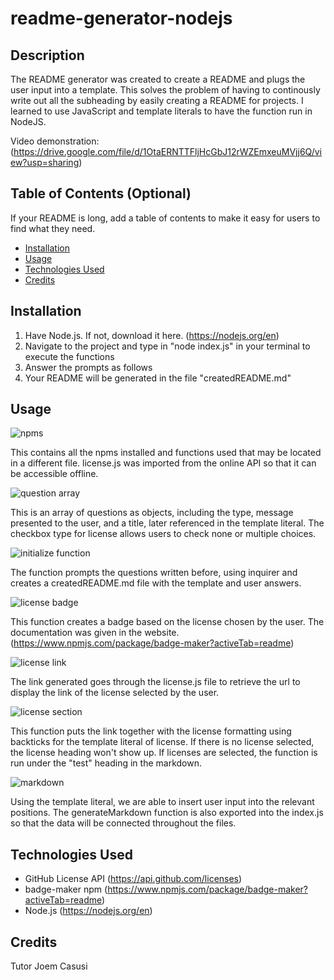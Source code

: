 # readme-generator-nodejs

## Description

The README generator was created to create a README and plugs the user input into a template. This solves the problem of having to continously write out all the subheading by easily creating a README for projects. I learned to use JavaScript and template literals to have the function run in NodeJS. 

Video demonstration: (https://drive.google.com/file/d/1OtaERNTTFljHcGbJ12rWZEmxeuMVjj6Q/view?usp=sharing)

## Table of Contents (Optional)

If your README is long, add a table of contents to make it easy for users to find what they need.

- [Installation](#installation)
- [Usage](#usage)
- [Technologies Used](#technologies-used)
- [Credits](#credits)

## Installation

1. Have Node.js. If not, download it here. (https://nodejs.org/en)
2. Navigate to the project and type in "node index.js" in your terminal to execute the functions
3. Answer the prompts as follows
4. Your README will be generated in the file "createdREADME.md"

## Usage

![npms](./images/require.PNG)

This contains all the npms installed and functions used that may be located in a different file. license.js was imported from the online API so that it can be accessible offline.

![question array](./images/questions.PNG)

This is an array of questions as objects, including the type, message presented to the user, and a title, later referenced in the template literal. The checkbox type for license allows users to check none or multiple choices.

![initialize function](./images/initialize.PNG)

The function prompts the questions written before, using inquirer and creates a createdREADME.md file with the template and user answers.

![license badge](./images/badge.PNG)

This function creates a badge based on the license chosen by the user. The documentation was given in the website. (https://www.npmjs.com/package/badge-maker?activeTab=readme)

![license link](./images/link.PNG)

The link generated goes through the license.js file to retrieve the url to display the link of the license selected by the user. 

![license section](./images/section.PNG)

This function puts the link together with the license formatting using backticks for the template literal of license. If there is no license selected, the license heading won't show up. If licenses are selected, the function is run under the "test" heading in the markdown.

![markdown](./images/markdown.PNG)

Using the template literal, we are able to insert user input into the relevant positions. The generateMarkdown function is also exported into the index.js so that the data will be connected throughout the files.

## Technologies Used
- GitHub License API (https://api.github.com/licenses)
- badge-maker npm (https://www.npmjs.com/package/badge-maker?activeTab=readme)
- Node.js (https://nodejs.org/en)

## Credits
Tutor Joem Casusi